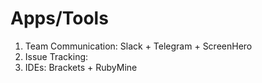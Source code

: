 Apps/Tools 
==========
1. Team Communication: Slack + Telegram + ScreenHero
2. Issue Tracking: 
3. IDEs: Brackets + RubyMine
